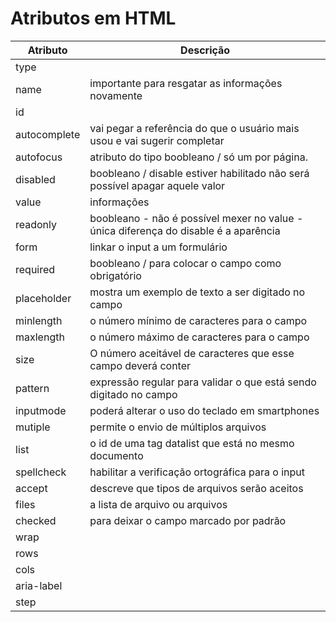 # Atributos em HTML

| Atributo     	| Descrição                                                                            	|
|--------------	|--------------------------------------------------------------------------------------	|
| type         	|                                                                                      	|
| name         	| importante para resgatar as informações novamente                                    	|
| id           	|                                                                                      	|
| autocomplete 	| vai pegar a referência do que o usuário mais usou e vai sugerir completar            	|
| autofocus    	| atributo do tipo boobleano / só um por página.                                       	|
| disabled     	| boobleano / disable estiver habilitado não será possível apagar aquele valor         	|
| value        	| informações                                                                          	|
| readonly     	| boobleano - não é possível mexer no value - única diferença do disable é a aparência 	|
| form         	| linkar o input a um formulário                                                       	|
| required     	| boobleano / para colocar o campo como obrigatório                                    	|
| placeholder  	| mostra um exemplo de texto a ser digitado no campo                                   	|
| minlength    	| o número mínimo de caracteres para o campo                                           	|
| maxlength    	| o número máximo de caracteres para o campo                                           	|
| size         	| O número aceitável de caracteres que esse campo deverá conter                        	|
| pattern      	| expressão regular para validar o que está sendo digitado no campo                    	|
| inputmode    	| poderá alterar o uso do teclado em smartphones                                       	|
| mutiple      	| permite o envio de múltiplos arquivos                                                	|
| list         	| o id de uma tag datalist que está no mesmo documento                                 	|
| spellcheck   	| habilitar a verificação ortográfica para o input                                     	|
| accept       	| descreve que tipos de arquivos serão aceitos                                         	|
| files        	| a lista de arquivo ou arquivos                                                       	|
| checked      	| para deixar o campo marcado por padrão                                               	|
| wrap         	|                                                                                      	|
| rows         	|                                                                                      	|
| cols         	|                                                                                      	|
| aria-label   	|                                                                                      	|
| step         	|                                                                                      	|